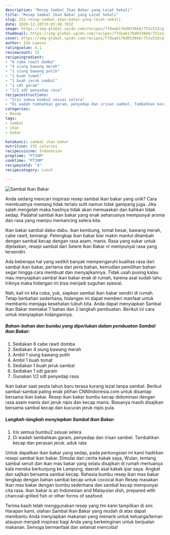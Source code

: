 ```yaml
---
description: "Resep Sambal Ikan Bakar yang Lezat Sekali"
title: "Resep Sambal Ikan Bakar yang Lezat Sekali"
slug: 252-resep-sambal-ikan-bakar-yang-lezat-sekali
date: 2020-12-18T15:03:49.783Z
image: https://img-global.cpcdn.com/recipes/f7daa6176d0336b6/751x532cq70/sambal-ikan-bakar-foto-resep-utama.jpg
thumbnail: https://img-global.cpcdn.com/recipes/f7daa6176d0336b6/751x532cq70/sambal-ikan-bakar-foto-resep-utama.jpg
cover: https://img-global.cpcdn.com/recipes/f7daa6176d0336b6/751x532cq70/sambal-ikan-bakar-foto-resep-utama.jpg
author: Ida Lawson
ratingvalue: 4.1
reviewcount: 15
recipeingredient:
- "6 cabe rawit domba"
- "4 siung bawang merah"
- "1 siung bawang putih"
- "1 buah tomat"
- "1 buah jeruk sambal"
- "1 sdt garam"
- "1/2 sdt penyedap rasa"
recipeinstructions:
- "Iris semua bumbu2 sesuai selera"
- "Di wadah tambahkan garam, penyedap dan irisan sambel. Tambahkan kecap dan perasan jeruk. aduk rata"
categories:
- Resep
tags:
- sambal
- ikan
- bakar

katakunci: sambal ikan bakar 
nutrition: 155 calories
recipecuisine: Indonesian
preptime: "PT34M"
cooktime: "PT39M"
recipeyield: "4"
recipecategory: Lunch

---
```



![Sambal Ikan Bakar](https://img-global.cpcdn.com/recipes/f7daa6176d0336b6/751x532cq70/sambal-ikan-bakar-foto-resep-utama.jpg)

Anda sedang mencari inspirasi resep sambal ikan bakar yang unik? Cara membuatnya memang tidak terlalu sulit namun tidak gampang juga. Jika salah mengolah maka hasilnya tidak akan memuaskan dan bahkan tidak sedap. Padahal sambal ikan bakar yang enak seharusnya mempunyai aroma dan rasa yang mampu memancing selera kita.

Ikan bakar sambal dabu-dabu. ikan kembung, tomat besar, bawang merah, cabe rawit, kemangi. Pelengkap ikan bakar biar makin mantul ditambah dengan sambal kecap dengan rasa asam, manis. Rasa yang sukar untuk dijelaskan, resepi sambal dari Selere Ikan Bakar ni mempunyai rasa yang tersendiri.

Ada beberapa hal yang sedikit banyak mempengaruhi kualitas rasa dari sambal ikan bakar, pertama dari jenis bahan, kemudian pemilihan bahan segar hingga cara membuat dan menyajikannya. Tidak usah pusing kalau mau menyiapkan sambal ikan bakar enak di rumah, karena asal sudah tahu triknya maka hidangan ini bisa menjadi suguhan spesial.


Nah, kali ini kita coba, yuk, siapkan sambal ikan bakar sendiri di rumah. Tetap berbahan sederhana, hidangan ini dapat memberi manfaat untuk membantu menjaga kesehatan tubuh kita. Anda dapat menyiapkan Sambal Ikan Bakar memakai 7 bahan dan 2 langkah pembuatan. Berikut ini cara untuk menyiapkan hidangannya.

<!--inarticleads1-->

##### Bahan-bahan dan bumbu yang diperlukan dalam pembuatan Sambal Ikan Bakar:

1. Sediakan 6 cabe rawit domba
1. Sediakan 4 siung bawang merah
1. Ambil 1 siung bawang putih
1. Ambil 1 buah tomat
1. Sediakan 1 buah jeruk sambal
1. Sediakan 1 sdt garam
1. Gunakan 1/2 sdt penyedap rasa


Ikan bakar saat pesta tahun baru terasa kurang lezat tanpa sambal. Berikut sambal-sambal paling enak pilihan CNNIndonesia.com untuk disantap bersama ikan bakar. Resep ikan bakar bumbu kecap didominasi dengan rasa asam manis dari jeruk nipis dan kecap manis. Biasanya masih disajikan bersama sambal kecap dan kucuran jeruk nipis pula. 

<!--inarticleads2-->

##### Langkah-langkah menyiapkan Sambal Ikan Bakar:

1. Iris semua bumbu2 sesuai selera
1. Di wadah tambahkan garam, penyedap dan irisan sambel. Tambahkan kecap dan perasan jeruk. aduk rata


Untuk dapatkan ikan bakar yang sedap, pada perkongsian ini kami hadirkan resepi sambal ikan bakar. Dimulai dari cerita kakak saya, Wulan, tentang sambal seruit dan ikan mas bakar yang selalu disajikan di rumah mertuanya kala mereka berkunjung ke Lampung, daerah asal kakak ipar saya. Angkat dan sajikan bersama sambal kecap. Rahasia bumbu resep ikan mas bakar lengkap dengan bahan sambal kecap untuk cococal ikan Resep masakan Ikan mas bakar dengan bumbu sederhana dan sambal kecap mempunyai cita rasa. Ikan bakar is an Indonesian and Malaysian dish, prepared with charcoal-grilled fish or other forms of seafood. 

Terima kasih telah menggunakan resep yang tim kami tampilkan di sini. Harapan kami, olahan Sambal Ikan Bakar yang mudah di atas dapat membantu Anda menyiapkan makanan yang menarik untuk keluarga/teman ataupun menjadi inspirasi bagi Anda yang berkeinginan untuk berjualan makanan. Semoga bermanfaat dan selamat mencoba!
